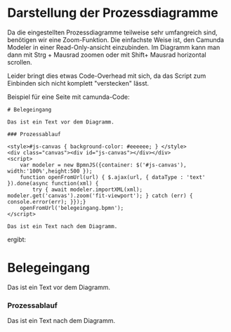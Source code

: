# Darstellung der Prozessdiagramme

Da die eingestellten Prozessdiagramme teilweise sehr umfangreich sind, benötigen wir eine Zoom-Funktion. Die einfachste Weise ist, den Camunda Modeler in einer Read-Only-ansicht einzubinden. Im Diagramm kann man dann mit Strg + Mausrad zoomen oder mit Shift+ Mausrad horizontal scrollen.

Leider bringt dies etwas Code-Overhead mit sich, da das Script zum Einbinden sich nicht komplett "verstecken" lässt.

Beispiel für eine Seite mit camunda-Code:
```
# Belegeingang

Das ist ein Text vor dem Diagramm.

### Prozessablauf

<style>#js-canvas { background-color: #eeeeee; } </style>
<div class="canvas"><div id="js-canvas"></div></div>
<script>
    var modeler = new BpmnJS({container: $('#js-canvas'), width:'100%',height:500 });
    function openFromUrl(url) { $.ajax(url, { dataType : 'text' }).done(async function(xml) {
        try { await modeler.importXML(xml); modeler.get('canvas').zoom('fit-viewport'); } catch (err) { console.error(err); }});}
    openFromUrl('belegeingang.bpmn');
</script>

Das ist ein Text nach dem Diagramm.
```

ergibt:

# Belegeingang

Das ist ein Text vor dem Diagramm.

### Prozessablauf

<style>#js-canvas { background-color: #eeeeee; } </style>
<div class="canvas"><div id="js-canvas"></div></div>
<script>
    var modeler = new BpmnJS({container: $('#js-canvas'), width:'100%',height:500 });
    function openFromUrl(url) { $.ajax(url, { dataType : 'text' }).done(async function(xml) {
        try { await modeler.importXML(xml); modeler.get('canvas').zoom('fit-viewport'); } catch (err) { console.error(err); }});}
    openFromUrl('../../finanzverwaltung/kreditorenbuchhaltung/belegeingang.bpmn');
</script>

Das ist ein Text nach dem Diagramm.

